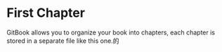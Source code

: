 # First Chapter

GitBook allows you to organize your book into chapters, each chapter is stored in a separate file like this one.的


